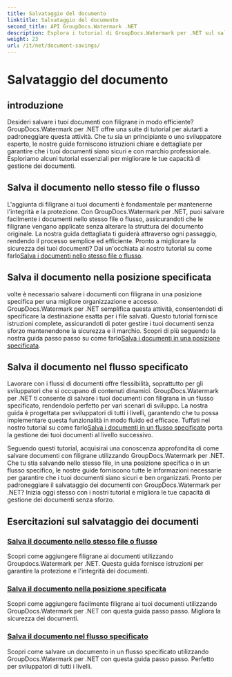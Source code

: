 ```yaml
---
title: Salvataggio del documento
linktitle: Salvataggio del documento
second_title: API GroupDocs.Watermark .NET
description: Esplora i tutorial di GroupDocs.Watermark per .NET sul salvataggio di documenti con filigrane. Scopri metodi passo passo per migliorare la sicurezza e la gestione dei documenti.
weight: 23
url: /it/net/document-savings/
---
```


# Salvataggio del documento

## introduzione

Desideri salvare i tuoi documenti con filigrane in modo efficiente? GroupDocs.Watermark per .NET offre una suite di tutorial per aiutarti a padroneggiare questa attività. Che tu sia un principiante o uno sviluppatore esperto, le nostre guide forniscono istruzioni chiare e dettagliate per garantire che i tuoi documenti siano sicuri e con marchio professionale. Esploriamo alcuni tutorial essenziali per migliorare le tue capacità di gestione dei documenti.

## Salva il documento nello stesso file o flusso
 L'aggiunta di filigrane ai tuoi documenti è fondamentale per mantenerne l'integrità e la protezione. Con GroupDocs.Watermark per .NET, puoi salvare facilmente i documenti nello stesso file o flusso, assicurandoti che le filigrane vengano applicate senza alterare la struttura del documento originale. La nostra guida dettagliata ti guiderà attraverso ogni passaggio, rendendo il processo semplice ed efficiente. Pronto a migliorare la sicurezza dei tuoi documenti? Dai un'occhiata al nostro tutorial su come farlo[Salva i documenti nello stesso file o flusso](./save-document-same-file-stream/).

## Salva il documento nella posizione specificata
 volte è necessario salvare i documenti con filigrana in una posizione specifica per una migliore organizzazione e accesso. GroupDocs.Watermark per .NET semplifica questa attività, consentendoti di specificare la destinazione esatta per i file salvati. Questo tutorial fornisce istruzioni complete, assicurandoti di poter gestire i tuoi documenti senza sforzo mantenendone la sicurezza e il marchio. Scopri di più seguendo la nostra guida passo passo su come farlo[Salva i documenti in una posizione specificata](./save-document-specified-location/).

## Salva il documento nel flusso specificato
 Lavorare con i flussi di documenti offre flessibilità, soprattutto per gli sviluppatori che si occupano di contenuti dinamici. GroupDocs.Watermark per .NET ti consente di salvare i tuoi documenti con filigrana in un flusso specificato, rendendolo perfetto per vari scenari di sviluppo. La nostra guida è progettata per sviluppatori di tutti i livelli, garantendo che tu possa implementare questa funzionalità in modo fluido ed efficace. Tuffati nel nostro tutorial su come farlo[Salva i documenti in un flusso specificato](./save-document-specified-stream/) porta la gestione dei tuoi documenti al livello successivo.

Seguendo questi tutorial, acquisirai una conoscenza approfondita di come salvare documenti con filigrane utilizzando GroupDocs.Watermark per .NET. Che tu stia salvando nello stesso file, in una posizione specifica o in un flusso specifico, le nostre guide forniscono tutte le informazioni necessarie per garantire che i tuoi documenti siano sicuri e ben organizzati. Pronto per padroneggiare il salvataggio dei documenti con GroupDocs.Watermark per .NET? Inizia oggi stesso con i nostri tutorial e migliora le tue capacità di gestione dei documenti senza sforzo.

## Esercitazioni sul salvataggio dei documenti
### [Salva il documento nello stesso file o flusso](./save-document-same-file-stream/)
Scopri come aggiungere filigrane ai documenti utilizzando Groupdocs.Watermark per .NET. Questa guida fornisce istruzioni per garantire la protezione e l'integrità dei documenti.
### [Salva il documento nella posizione specificata](./save-document-specified-location/)
Scopri come aggiungere facilmente filigrane ai tuoi documenti utilizzando GroupDocs.Watermark per .NET con questa guida passo passo. Migliora la sicurezza dei documenti.
### [Salva il documento nel flusso specificato](./save-document-specified-stream/)
Scopri come salvare un documento in un flusso specificato utilizzando GroupDocs.Watermark per .NET con questa guida passo passo. Perfetto per sviluppatori di tutti i livelli.